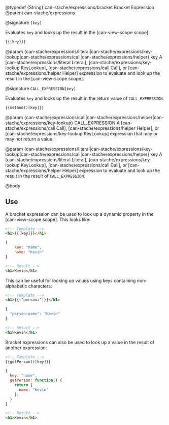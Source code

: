 @typedef {String} can-stache/expressions/bracket Bracket Expression
@parent can-stache/expressions

@signature `[key]`

Evaluates `key` and looks up the result in the [can-view-scope scope].

```html
{{[key]}}
```

  @param {can-stache/expressions/literal|can-stache/expressions/key-lookup|can-stache/expressions/call|can-stache/expressions/helper} key A [can-stache/expressions/literal Literal], [can-stache/expressions/key-lookup KeyLookup], [can-stache/expressions/call Call], or [can-stache/expressions/helper Helper] expression to evaluate and look up the result in the [can-view-scope scope].

@signature `CALL_EXPRESSION[key]`

Evaluates `key` and looks up the result in the return value of `CALL_EXPRESSION`.

```html
{{method()[key]}}
```

  @param {can-stache/expressions/call|can-stache/expressions/helper|can-stache/expressions/key-lookup} CALL_EXPRESSION A [can-stache/expressions/call Call], [can-stache/expressions/helper Helper], or [can-stache/expressions/key-lookup KeyLookup] expression that may or may not return a value.

  @param {can-stache/expressions/literal|can-stache/expressions/key-lookup|can-stache/expressions/call|can-stache/expressions/helper} key A [can-stache/expressions/literal Literal], [can-stache/expressions/key-lookup KeyLookup], [can-stache/expressions/call Call], or [can-stache/expressions/helper Helper] expression to evaluate and look up the result in the result of `CALL_EXPRESSION`.

@body

## Use

A bracket expression can be used to look up a dynamic property in the [can-view-scope scope]. This looks like:

```html
<!-- Template -->
<h1>{{[key]}}</h1>
```

```js
{
	key: "name",
	name: "Kevin"
}
```

```html
<!-- Result -->
<h1>Kevin</h1>
```

This can be useful for looking up values using keys containing non-alphabetic characters:

```html
<!-- Template -->
<h1>{{["person:"]}}</h1>
```

```js
{
  "person:name": "Kevin"
}
```

```html
<!-- Result -->
<h1>Kevin</h1>

```

Bracket expressions can also be used to look up a value in the result of another expression:

```html
<!-- Template -->
{{getPerson()[key]}}
```

```js
{
  key: "name",
  getPerson: function() {
    return {
      name: "Kevin"
    };
  }
}
```

```html
<!-- Result -->
<h1>Kevin</h1>
```
